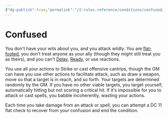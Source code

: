 ```yaml
---
{"dg-publish":true,"permalink":"/2-rules-reference/conditions/confused/"}
---
```


# Confused

You don't have your wits about you, and you attack wildly. You are [flat-footed](https://2e.aonprd.com/Conditions.aspx?ID=16), you don't treat anyone as your ally (though they might still treat you as theirs), and you can't [Delay](https://2e.aonprd.com/Actions.aspx?ID=77), [Ready](https://2e.aonprd.com/Actions.aspx?ID=82), or use reactions.  
  
You use all your actions to Strike or cast offensive cantrips, though the GM can have you use other actions to facilitate attack, such as draw a weapon, move so that a target is in reach, and so forth. Your targets are determined randomly by the GM. If you have no other viable targets, you target yourself, automatically hitting but not scoring a critical hit. If it's impossible for you to attack or cast spells, you babble incoherently, wasting your actions.  
  
Each time you take damage from an attack or spell, you can attempt a DC 11 flat check to recover from your confusion and end the condition.